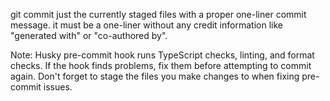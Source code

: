 git commit just the currently staged files with a proper one-liner commit message. it must be a one-liner without any credit information like "generated with" or "co-authored by".

Note: Husky pre-commit hook runs TypeScript checks, linting, and format checks. If the hook finds problems, fix them before attempting to commit again. Don't forget to stage the files you make changes to when fixing pre-commit issues.
